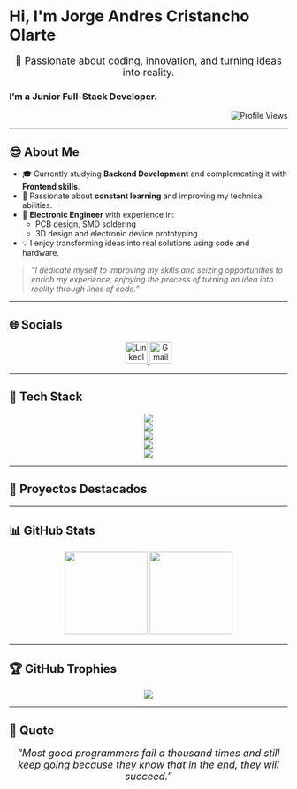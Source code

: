<h1 align="left"><b>Hi, I'm Jorge Andres Cristancho Olarte</b></h1>

<p align="center" style="font-size: 18px;">🚀 Passionate about coding, innovation, and turning ideas into reality.</p>

<h3 align="left"><strong>I’m a Junior Full-Stack Developer.</strong></h3>

<p align="right">
    <img src="https://komarev.com/ghpvc/?username=jcristancho2&label=Profile%20views&color=2d0447&style=flat" alt="Profile Views" />
</p>

---

## 😎 About Me

- 🎓 Currently studying **Backend Development** and complementing it with **Frontend skills**.
- 🧠 Passionate about **constant learning** and improving my technical abilities.
- 🔧 **Electronic Engineer** with experience in:
  - PCB design, SMD soldering
  - 3D design and electronic device prototyping
- 💡 I enjoy transforming ideas into real solutions using code and hardware.

> *“I dedicate myself to improving my skills and seizing opportunities to enrich my experience, enjoying the process of turning an idea into reality through lines of code.”*

---

## 🌐 Socials

<p align="center">
  <a href="https://www.linkedin.com/in/jorge-andres-cristancho-olarte-478062283/" target="_blank">
    <img src="https://skillicons.dev/icons?i=linkedin" alt="LinkedIn" height="40" />
  </a>
  <a href="mailto:jcristancho2@gmail.com" target="_blank">
    <img src="https://skillicons.dev/icons?i=gmail" alt="Gmail" height="40" />
  </a>
</p>

---

## 🚀 Tech Stack

<p align="center">
  <img src="https://skillicons.dev/icons?i=arduino,matlab,obsidian,figma,python" />
  <br/>
  <img src="https://skillicons.dev/icons?i=html,css,js,tailwind,bootstrap,react,vite" />
  <br/>
  <img src="https://skillicons.dev/icons?i=mysql" />
  <br/>
  <img src="https://skillicons.dev/icons?i=cs" />
  <br/>
  <img src="https://skillicons.dev/icons?i=vscode,github,git,docker" />
</p>

---

## 📌 Proyectos Destacados
<!--
<table>
  <tr>
    <td align="center">
      <a href="https://github.com/jcristancho2/NEURON_ESP32ADS1299">
        <img src="https://raw.githubusercontent.com/jcristancho2/NEURON_ESP32ADS1299/main/captura1.png" width="200px" alt="NEURON ESP32"/><br />
        <sub><b>NEURON_ESP32ADS1299</b></sub>
      </a>
      <br />
      <sub>Lectura de EEG con ESP32 + ADS1299</sub>
    </td>
    <td align="center">
      <a href="https://github.com/jcristancho2/API_NEURON">
        <img src="https://raw.githubusercontent.com/jcristancho2/API_NEURON/main/captura1.png" width="200px" alt="API NEURON"/><br />
        <sub><b>API_NEURON</b></sub>
      </a>
      <br />
      <sub>Frontend para señales EEG en tiempo real</sub>
    </td>
    <td align="center">
      <a href="https://github.com/jcristancho2/photodetector-sampling-system">
        <img src="https://raw.githubusercontent.com/jcristancho2/photodetector-sampling-system/main/captura1.png" width="200px" alt="Photodetector System"/><br />
        <sub><b>Photodetector Sampling</b></sub>
      </a>
      <br />
      <sub>Sistema óptico con ESP32</sub>
    </td>
  </tr>
</table>
-->
---

## 📊 GitHub Stats

<p align="center">
  <img height="150" src="https://github-readme-stats.vercel.app/api/top-langs/?username=jcristancho2&layout=compact&theme=midnight-purple&hide_border=true"/>
  <img height="150" src="https://github-readme-stats.vercel.app/api?username=jcristancho2&show_icons=true&include_all_commits=true&count_private=true&theme=midnight-purple&rank_icon=github&hide_border=true"/>
</p>

---

## 🏆 GitHub Trophies

<p align="center">
  <img src="https://github-profile-trophy.vercel.app/?username=jcristancho2&theme=onedark&no-frame=false&no-bg=false&margin-w=4"/>
</p>

---

## 📌 Quote

<p align="center" style="font-size: 18px; font-style: italic;">
“Most good programmers fail a thousand times and still keep going because they know that in the end, they will succeed.”
</p>
